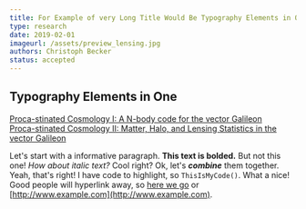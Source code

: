 ```yaml
---
title: For Example of very Long Title Would Be Typography Elements in One
type: research
date: 2019-02-01
imageurl: /assets/preview_lensing.jpg
authors: Christoph Becker
status: accepted
---
```


## Typography Elements in One
[Proca-stinated Cosmology I: A N-body code for the vector Galileon](https://arxiv.org/pdf/2007.03042.pdf)<br/>
[Proca-stinated Cosmology II: Matter, Halo, and Lensing Statistics in the vector Galileon](https://arxiv.org/pdf/2011.01719.pdf)

Let's start with a informative paragraph. **This text is bolded.** But not this one! _How about italic text?_ Cool right? Ok, let's **_combine_** them together. Yeah, that's right! I have code to highlight, so `ThisIsMyCode()`. What a nice! Good people will hyperlink away, so [here we go](#) or [http://www.example.com](http://www.example.com).

